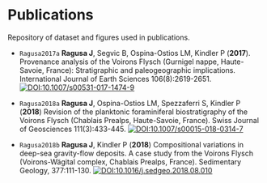 # Publications

Repository of dataset and figures used in publications.

+ `Ragusa2017a` **Ragusa J**, Segvic B, Ospina-Ostios LM, Kindler P (**2017**). Provenance analysis of the Voirons Flysch (Gurnigel nappe, Haute-Savoie, France): Stratigraphic and paleogeographic implications. International Journal of Earth Sciences 106(8):2619-2651. 
[![DOI:10.1007/s00531-017-1474-9](https://zenodo.org/badge/DOI/10.1007/s00531-017-1474-9.svg)](https://doi.org/10.1007/s00531-017-1474-9)

+ `Ragusa2018a` **Ragusa J**, Ospina-Ostios LM, Spezzaferri S, Kindler P (**2018**) Revision of the planktonic foraminiferal biostratigraphy of the Voirons Flysch (Chablais Prealps, Haute-Savoie, France). Swiss Journal of Geosciences 111(3):433-445. [![DOI:10.1007/s00015-018-0314-7](https://zenodo.org/badge/DOI/10.1007/s00015-018-0314-7.svg)](https://doi.org/10.1007/s00015-018-0314-7)

+ `Ragusa2018b` **Ragusa J**, Kindler P (**2018**) Compositional variations in deep-sea gravity-flow deposits. A case study from the Voirons Flysch (Voirons-Wägital complex, Chablais Prealps, France). Sedimentary Geology, 377:111-130. [![DOI:10.1016/j.sedgeo.2018.08.010](https://zenodo.org/badge/DOI/10.1016/j.sedgeo.2018.08.010.svg)](https://doi.org/10.1016/j.sedgeo.2018.08.010)
